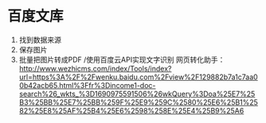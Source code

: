 # 百度文库
1. 找到数据来源
2. 保存图片
3. 批量把图片转成PDF /使用百度云API实现文字识别
网页转化助手：
http://www.wezhicms.com/index/Tools/index?url=https%3A%2F%2Fwenku.baidu.com%2Fview%2F129882b7a1c7aa00b42acb65.html%3Ffr%3Dincome1-doc-search%26_wkts_%3D1690975591506%26wkQuery%3Doa%25E7%25B3%25BB%25E7%25BB%259F%25E9%259C%2580%25E6%25B1%2582%25E8%25AF%25B4%25E6%2598%258E%25E4%25B9%25A6